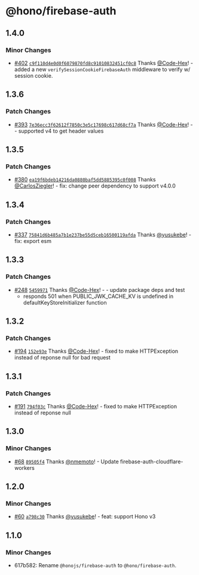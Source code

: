 # @hono/firebase-auth

## 1.4.0

### Minor Changes

- [#402](https://github.com/honojs/middleware/pull/402) [`c9f110d4e0d0f6079870fd8c91010832451cf0c8`](https://github.com/honojs/middleware/commit/c9f110d4e0d0f6079870fd8c91010832451cf0c8) Thanks [@Code-Hex](https://github.com/Code-Hex)! - added a new `verifySessionCookieFirebaseAuth` middleware to verify w/ session cookie.

## 1.3.6

### Patch Changes

- [#393](https://github.com/honojs/middleware/pull/393) [`7e36ecc3f62612f7850c3e5c17698c617d68cf7a`](https://github.com/honojs/middleware/commit/7e36ecc3f62612f7850c3e5c17698c617d68cf7a) Thanks [@Code-Hex](https://github.com/Code-Hex)! - - supported v4 to get header values

## 1.3.5

### Patch Changes

- [#380](https://github.com/honojs/middleware/pull/380) [`ea19f6bdeb14216da0880baf5dd5885395c0f008`](https://github.com/honojs/middleware/commit/ea19f6bdeb14216da0880baf5dd5885395c0f008) Thanks [@CarlosZiegler](https://github.com/CarlosZiegler)! - fix: change peer dependency to support v4.0.0

## 1.3.4

### Patch Changes

- [#337](https://github.com/honojs/middleware/pull/337) [`75841d6b485a7b1e237be55d5ceb16500119afda`](https://github.com/honojs/middleware/commit/75841d6b485a7b1e237be55d5ceb16500119afda) Thanks [@yusukebe](https://github.com/yusukebe)! - fix: export esm

## 1.3.3

### Patch Changes

- [#248](https://github.com/honojs/middleware/pull/248) [`5459971`](https://github.com/honojs/middleware/commit/545997181f5ba77991e350ec9a873463082242c3) Thanks [@Code-Hex](https://github.com/Code-Hex)! - - update package deps and test
  - responds 501 when PUBLIC_JWK_CACHE_KV is undefined in defaultKeyStoreInitializer function

## 1.3.2

### Patch Changes

- [#194](https://github.com/honojs/middleware/pull/194) [`152e93e`](https://github.com/honojs/middleware/commit/152e93e5987e14804792acad274594e1828d333a) Thanks [@Code-Hex](https://github.com/Code-Hex)! - fixed to make HTTPException instead of reponse null for bad request

## 1.3.1

### Patch Changes

- [#191](https://github.com/honojs/middleware/pull/191) [`794f03c`](https://github.com/honojs/middleware/commit/794f03c3633abefce1b16fb1f4322d87f2568a8e) Thanks [@Code-Hex](https://github.com/Code-Hex)! - fixed to make HTTPException instead of reponse null

## 1.3.0

### Minor Changes

- [#68](https://github.com/honojs/middleware/pull/68) [`89505f4`](https://github.com/honojs/middleware/commit/89505f4f7577d1a3c706b22dc26e510d16163a63) Thanks [@nmemoto](https://github.com/nmemoto)! - Update firebase-auth-cloudflare-workers

## 1.2.0

### Minor Changes

- [#60](https://github.com/honojs/middleware/pull/60) [`a798c30`](https://github.com/honojs/middleware/commit/a798c307e11cd8d414ee23259fe0c5730dfb8841) Thanks [@yusukebe](https://github.com/yusukebe)! - feat: support Hono v3

## 1.1.0

### Minor Changes

- 617b582: Rename `@honojs/firebase-auth` to `@hono/firebase-auth`.
